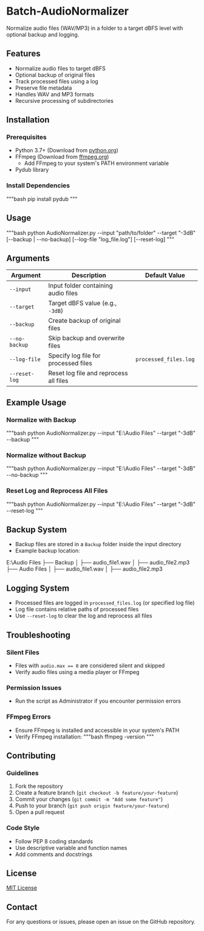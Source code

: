 #     Batch-AudioNormalizer
Normalize audio files (WAV/MP3) in a folder to a target dBFS level with optional backup and logging.

## Features
- Normalize audio files to target dBFS
- Optional backup of original files
- Track processed files using a log
- Preserve file metadata
- Handles WAV and MP3 formats
- Recursive processing of subdirectories

## Installation
### Prerequisites
- Python 3.7+ (Download from [python.org](https://www.python.org/downloads/))
- FFmpeg (Download from [ffmpeg.org](https://ffmpeg.org/download.html))
  - Add FFmpeg to your system's PATH environment variable
- Pydub library

### Install Dependencies
"""bash
pip install pydub
"""

## Usage
"""bash
python AudioNormalizer.py --input "path/to/folder" --target "-3dB" [--backup | --no-backup] [--log-file "log_file.log"] [--reset-log]
"""

## Arguments
| Argument       | Description                          | Default Value |
|----------------|--------------------------------------|---------------|
| `--input`      | Input folder containing audio files  |               |
| `--target`     | Target dBFS value (e.g., `-3dB`)     |               |
| `--backup`     | Create backup of original files      |               |
| `--no-backup`  | Skip backup and overwrite files      |               |
| `--log-file`   | Specify log file for processed files | `processed_files.log` |
| `--reset-log`  | Reset log file and reprocess all files |               |

## Example Usage
### Normalize with Backup
"""bash
python AudioNormalizer.py --input "E:\Audio Files" --target "-3dB" --backup
"""

### Normalize without Backup
"""bash
python AudioNormalizer.py --input "E:\Audio Files" --target "-3dB" --no-backup
"""

### Reset Log and Reprocess All Files
"""bash
python AudioNormalizer.py --input "E:\Audio Files" --target "-3dB" --reset-log
"""

## Backup System
- Backup files are stored in a `Backup` folder inside the input directory
- Example backup location:

E:\Audio Files
├── Backup
│   ├── audio_file1.wav
│   ├── audio_file2.mp3
├── Audio Files
│   ├── audio_file1.wav
│   ├── audio_file2.mp3


## Logging System
- Processed files are logged in `processed_files.log` (or specified log file)
- Log file contains relative paths of processed files
- Use `--reset-log` to clear the log and reprocess all files

## Troubleshooting
### Silent Files
- Files with `audio.max == 0` are considered silent and skipped
- Verify audio files using a media player or FFmpeg

### Permission Issues
- Run the script as Administrator if you encounter permission errors

### FFmpeg Errors
- Ensure FFmpeg is installed and accessible in your system's PATH
- Verify FFmpeg installation:
"""bash
ffmpeg -version
"""

## Contributing
### Guidelines
1. Fork the repository
2. Create a feature branch (`git checkout -b feature/your-feature`)
3. Commit your changes (`git commit -m "Add some feature"`)
4. Push to your branch (`git push origin feature/your-feature`)
5. Open a pull request

### Code Style
- Follow PEP 8 coding standards
- Use descriptive variable and function names
- Add comments and docstrings

## License
[MIT License](LICENSE)

## Contact
For any questions or issues, please open an issue on the GitHub repository.
